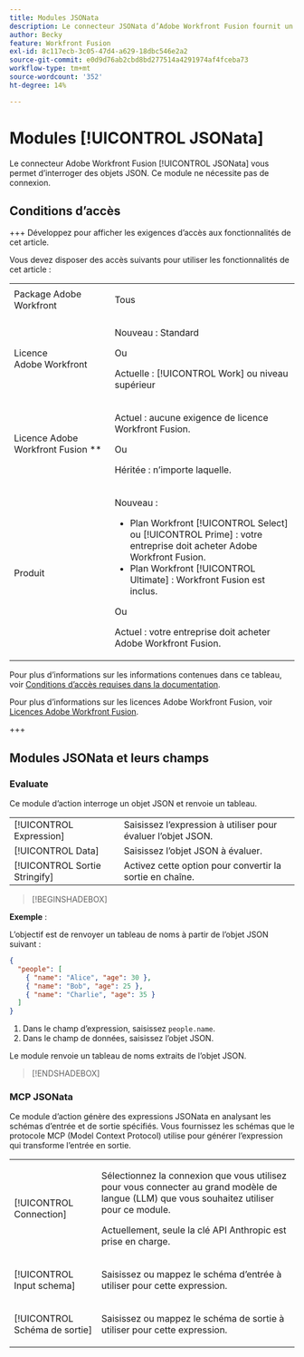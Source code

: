 ```yaml
---
title: Modules JSONata
description: Le connecteur JSONata d’Adobe Workfront Fusion fournit un module pour traiter les données au format JSON afin qu’Adobe Workfront Fusion puisse continuer à utiliser le contenu des données.
author: Becky
feature: Workfront Fusion
exl-id: 8c117ecb-3c05-47d4-a629-18dbc546e2a2
source-git-commit: e0d9d76ab2cbd8bd277514a4291974af4fceba73
workflow-type: tm+mt
source-wordcount: '352'
ht-degree: 14%

---
```


# Modules [!UICONTROL JSONata]

Le connecteur Adobe Workfront Fusion [!UICONTROL JSONata] vous permet d’interroger des objets JSON. Ce module ne nécessite pas de connexion.

## Conditions d’accès

+++ Développez pour afficher les exigences d’accès aux fonctionnalités de cet article.

Vous devez disposer des accès suivants pour utiliser les fonctionnalités de cet article :

<table style="table-layout:auto">
 <col> 
 <col> 
 <tbody> 
  <tr> 
   <td role="rowheader">Package Adobe Workfront</td> 
   <td> <p>Tous</p> </td> 
  </tr> 
  <tr data-mc-conditions=""> 
   <td role="rowheader">Licence Adobe Workfront</td> 
   <td> <p>Nouveau : Standard</p><p>Ou</p><p>Actuelle : [!UICONTROL Work] ou niveau supérieur</p> </td> 
  </tr> 
  <tr> 
   <td role="rowheader">Licence Adobe Workfront Fusion **</td> 
   <td>
   <p>Actuel : aucune exigence de licence Workfront Fusion.</p>
   <p>Ou</p>
   <p>Héritée : n’importe laquelle. </p>
   </td> 
  </tr> 
  <tr> 
   <td role="rowheader">Produit</td> 
   <td>
   <p>Nouveau :</p> <ul><li>Plan Workfront [!UICONTROL Select] ou [!UICONTROL Prime] : votre entreprise doit acheter Adobe Workfront Fusion.</li><li>Plan Workfront [!UICONTROL Ultimate] : Workfront Fusion est inclus.</li></ul>
   <p>Ou</p>
   <p>Actuel : votre entreprise doit acheter Adobe Workfront Fusion.</p>
   </td> 
  </tr>
 </tbody> 
</table>

Pour plus d’informations sur les informations contenues dans ce tableau, voir [Conditions d’accès requises dans la documentation](/help/workfront-fusion/references/licenses-and-roles/access-level-requirements-in-documentation.md).

Pour plus d’informations sur les licences Adobe Workfront Fusion, voir [Licences Adobe Workfront Fusion](/help/workfront-fusion/set-up-and-manage-workfront-fusion/licensing-operations-overview/license-automation-vs-integration.md).

+++

## Modules JSONata et leurs champs

### Evaluate

Ce module d’action interroge un objet JSON et renvoie un tableau.

<table style="table-layout:auto"> 
 <col data-mc-conditions=""> 
 <col data-mc-conditions=""> 
 <tbody> 
  <tr> 
   <td role="rowheader">[!UICONTROL Expression]</td> 
   <td>Saisissez l’expression à utiliser pour évaluer l’objet JSON. </td> 
  </tr> 
  <tr> 
   <td role="rowheader">[!UICONTROL Data] </td> 
   <td> Saisissez l’objet JSON à évaluer.  </td> 
  </tr> 
  <tr> 
   <td role="rowheader">[!UICONTROL Sortie Stringify] </td> 
   <td> Activez cette option pour convertir la sortie en chaîne.  </td> 
  </tr> 
  </tbody>
  </table>

>[!BEGINSHADEBOX]

**Exemple** :

L’objectif est de renvoyer un tableau de noms à partir de l’objet JSON suivant :

```JSON
{
  "people": [
    { "name": "Alice", "age": 30 },
    { "name": "Bob", "age": 25 },
    { "name": "Charlie", "age": 35 }
  ]
}
```

1. Dans le champ d’expression, saisissez `people.name`.
1. Dans le champ de données, saisissez l’objet JSON.

Le module renvoie un tableau de noms extraits de l’objet JSON.

>[!ENDSHADEBOX]



### MCP JSONata

Ce module d’action génère des expressions JSONata en analysant les schémas d’entrée et de sortie spécifiés. Vous fournissez les schémas que le protocole MCP (Model Context Protocol) utilise pour générer l’expression qui transforme l’entrée en sortie.




<table style="table-layout:auto"> 
 <col> 
 <col> 
 <tbody> 
  <tr> 
   <td role="rowheader">[!UICONTROL Connection]</td> 
   <td> <p>Sélectionnez la connexion que vous utilisez pour vous connecter au grand modèle de langue (LLM) que vous souhaitez utiliser pour ce module.</p> <p>Actuellement, seule la clé API Anthropic est prise en charge.</p></td> 
  </tr> 
  <tr> 
   <td role="rowheader">[!UICONTROL Input schema]</td> 
   <td> <p>Saisissez ou mappez le schéma d’entrée à utiliser pour cette expression.</p> </td> 
  </tr> 
  <tr> 
   <td role="rowheader">[!UICONTROL Schéma de sortie]</td> 
   <td> <p>Saisissez ou mappez le schéma de sortie à utiliser pour cette expression.</p> </td> 
  </tr> 
 </tbody> 
</table>
